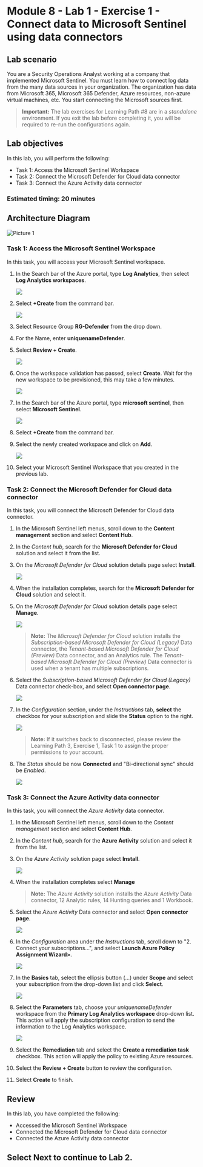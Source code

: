 # Module 8 - Lab 1 - Exercise 1 - Connect data to Microsoft Sentinel using data connectors

## Lab scenario

You are a Security Operations Analyst working at a company that implemented Microsoft Sentinel. You must learn how to connect log data from the many data sources in your organization. The organization has data from Microsoft 365, Microsoft 365 Defender, Azure resources, non-azure virtual machines, etc. You start connecting the Microsoft sources first.

>**Important:** The lab exercises for Learning Path #8 are in a *standalone* environment. If you exit the lab before completing it, you will be required to re-run the configurations again.

## Lab objectives
 In this lab, you will perform the following:
- Task 1: Access the Microsoft Sentinel Workspace
- Task 2: Connect the Microsoft Defender for Cloud data connector
- Task 3: Connect the Azure Activity data connector

### Estimated timing: 20 minutes

## Architecture Diagram

  ![Picture 1](../Media/mod8arch.png)

### Task 1: Access the Microsoft Sentinel Workspace

In this task, you will access your Microsoft Sentinel workspace.

1. In the Search bar of the Azure portal, type **Log Analytics**, then select **Log Analytics workspaces**.

   ![](../Media/l8e132.png)

1. Select **+Create** from the command bar.

   ![](../Media/l8e133.png)

1. Select Resource Group **RG-Defender**  from the drop down.

1. For the Name, enter **uniquenameDefender**.

1. Select **Review + Create**.

   ![](../Media/l8e134.png)

1. Once the workspace validation has passed, select **Create**. Wait for the new workspace to be provisioned, this may take a few minutes.

    ![](../Media/l8e135.png)
 
1. In the Search bar of the Azure portal, type **microsoft sentinel**, then select **Microsoft Sentinel**.

   ![](../Media/l8e129.png)

1. Select **+Create** from the command bar.

 1. Select the newly created workspace and click on **Add**.
  
    ![](../Media/l8e131.png)

1. Select your Microsoft Sentinel Workspace that you created in the previous lab.

### Task 2: Connect the Microsoft Defender for Cloud data connector

In this task, you will connect the Microsoft Defender for Cloud data connector.

1. In the Microsoft Sentinel left menus, scroll down to the **Content management** section and select **Content Hub**.

1.  In the *Content hub*, search for the **Microsoft Defender for Cloud** solution and select it from the list.

1. On the *Microsoft Defender for Cloud* solution details page select **Install**.

   ![](../Media/l8e136.png)

1. When the installation completes,  search for the **Microsoft Defender for Cloud** solution and select it.

1. On the *Microsoft Defender for Cloud* solution details page select **Manage**.

    ![](../Media/l8e137.png)

    >**Note:** The *Microsoft Defender for Cloud* solution installs the *Subscription-based Microsoft Defender for Cloud (Legacy)* Data connector, the *Tenant-based Microsoft Defender for Cloud (Preview)* Data connector, and an Analytics rule. The *Tenant-based Microsoft Defender for Cloud (Preview)* Data connector is used when a tenant has multiple subscriptions.

1. Select the *Subscription-based Microsoft Defender for Cloud (Legacy)* Data connector check-box, and select **Open connector page**.

   ![](../Media/l8e138.png)

1. In the *Configuration* section, under the *Instructions* tab, **select** the checkbox for your subscription and slide the **Status** option to the right.

    ![](../Media/l8e139.png)

    >**Note:** If it switches back to disconnected, please review the Learning Path 3, Exercise 1, Task 1 to assign the proper permissions to your account.

1. The *Status* should be now **Connected** and "Bi-directional sync" should be *Enabled*.

    ![](../Media/l8e140.png)

    <!--- 1. Scroll down and under the *Create incidents - Recommended!* area, verify that *Create incidents automatically from all alerts generated in this connected service* is **Enabled**. --->

### Task 3: Connect the Azure Activity data connector

In this task, you will connect the *Azure Activity* data connector.

1. In the Microsoft Sentinel left menus, scroll down to the *Content management* section and select **Content Hub**.

1. In the *Content hub*, search for the **Azure Activity** solution and select it from the list.

1. On the *Azure Activity* solution page select **Install**.

   ![](../Media/l8e141.png)

1. When the installation completes select **Manage**

    >**Note:** The *Azure Activity* solution installs the *Azure Activity* Data connector, 12 Analytic rules, 14 Hunting queries and 1 Workbook.

1. Select the *Azure Activity* Data connector and select **Open connector page**.

    ![](../Media/l8e143.png)

1. In the *Configuration* area under the *Instructions* tab, scroll down to "2. Connect your subscriptions...", and select **Launch Azure Policy Assignment Wizard>**.

    ![](../Media/l8e142.png)

1. In the **Basics** tab, select the ellipsis button (...) under **Scope** and select your subscription from the drop-down list and click **Select**.

    ![](../Media/l8e144.png)

1. Select the **Parameters** tab, choose your *uniquenameDefender* workspace from the **Primary Log Analytics workspace** drop-down list. This action will apply the subscription configuration to send the information to the Log Analytics workspace.

    ![](../Media/l8e145.png)

1. Select the **Remediation** tab and select the **Create a remediation task** checkbox. This action will apply the policy to existing Azure resources.

1. Select the **Review + Create** button to review the configuration.

1. Select **Create** to finish.

## Review
In this lab, you have completed the following:
- Accessed the Microsoft Sentinel Workspace
- Connected the Microsoft Defender for Cloud data connector
- Connected the Azure Activity data connector

## Select **Next** to continue to Lab 2.
